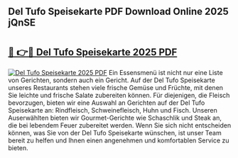 ## Del Tufo Speisekarte PDF Download Online 2025 jQnSE

# <h2><a href="http://gc7wdv.nevu.top/?p=Del+Tufo+Speisekarte">🔗 👉🔴 Del Tufo Speisekarte 2025 PDF</a></h2>

[![Del Tufo Speisekarte 2025 PDF](https://i.imgur.com/dBaPXMq.png)](http://gc7wdv.nevu.top/?p=Del+Tufo+Speisekarte)
Ein Essensmenü ist nicht nur eine Liste von Gerichten, sondern auch ein Gericht. Auf der Del Tufo Speisekarte unseres Restaurants stehen viele frische Gemüse und Früchte, mit denen Sie leichte und frische Salate zubereiten können. Für diejenigen, die Fleisch bevorzugen, bieten wir eine Auswahl an Gerichten auf der Del Tufo Speisekarte an: Rindfleisch, Schweinefleisch, Huhn und Fisch. Unseren Auserwählten bieten wir Gourmet-Gerichte wie Schaschlik und Steak an, die bei lebendem Feuer zubereitet werden. Wenn Sie sich nicht entscheiden können, was Sie von der Del Tufo Speisekarte wünschen, ist unser Team bereit zu helfen und Ihnen einen angenehmen und komfortablen Service zu bieten.

